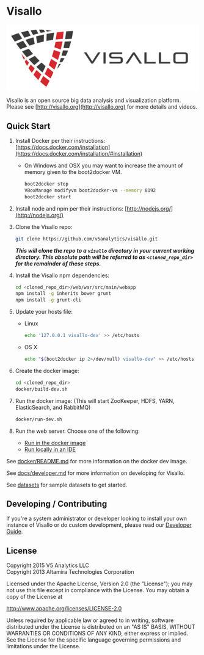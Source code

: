 # Visallo

![Visallo Logo](web/war/src/main/webapp/img/visallo-logo.png?raw=true)

Visallo is an open source big data analysis and visualization platform. Please see [http://visallo.org](http://visallo.org) for more details and videos.

## Quick Start

1. Install Docker per their instructions: [https://docs.docker.com/installation](https://docs.docker.com/installation/#installation)
    - On Windows and OSX you may want to increase the amount of memory given to the boot2docker VM. 

        ```sh
        boot2docker stop
        VBoxManage modifyvm boot2docker-vm --memory 8192
        boot2docker start
        ```

1. Install node and npm per their instructions: [http://nodejs.org/](http://nodejs.org/)

1. Clone the Visallo repo:
    ```sh
    git clone https://github.com/v5analytics/visallo.git
    ```
    **_This will clone the repo to a `visallo` directory in your current working directory.  This absolute path will be referred to as `<cloned_repo_dir>` for the remainder of these steps._**

1. Install the Visallo npm dependencies:
    ```sh
    cd <cloned_repo_dir>/web/war/src/main/webapp
    npm install -g inherits bower grunt
    npm install -g grunt-cli
    ```

1. Update your hosts file:
    - Linux

        ```sh
        echo '127.0.0.1 visallo-dev' >> /etc/hosts
        ```
    - OS X

        ```sh
        echo "$(boot2docker ip 2>/dev/null) visallo-dev" >> /etc/hosts
        ```

1. Create the docker image:
    ```sh
    cd <cloned_repo_dir>
    docker/build-dev.sh
    ```

1. Run the docker image: (This will start ZooKeeper, HDFS, YARN, ElasticSearch, and RabbitMQ)
    ```sh
    docker/run-dev.sh
    ```

1. Run the web server. Choose one of the following:
   * [Run in the docker image](docker/README.md#docker-web-server)
   * [Run locally in an IDE](docs/ide.md#development-jetty-web-server)

See [docker/README.md](docker/) for more information on the docker dev image.

See [docs/developer.md](docs/developer.md) for more information on developing for Visallo.

See [datasets](datasets) for sample datasets to get started.

## Developing / Contributing

If you're a system administrator or developer looking to install your own instance of Visallo or do custom development,
please read our [Developer Guide](docs/developer.md).


## License

Copyright 2015 V5 Analytics LLC<br>
Copyright 2013 Altamira Technologies Corporation

Licensed under the Apache License, Version 2.0 (the "License");
you may not use this file except in compliance with the License.
You may obtain a copy of the License at

   http://www.apache.org/licenses/LICENSE-2.0

Unless required by applicable law or agreed to in writing, software
distributed under the License is distributed on an "AS IS" BASIS,
WITHOUT WARRANTIES OR CONDITIONS OF ANY KIND, either express or implied.
See the License for the specific language governing permissions and
limitations under the License.
